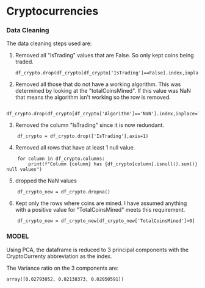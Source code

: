 # Cryptocurrencies
 
###  Data Cleaning

The data cleaning steps used are:
1.  Removed all "IsTrading" values that are False.  So only kept coins being traded.
    ```
    df_crypto.drop(df_crypto[df_crypto['IsTrading']==False].index,inplace=True)
    ```
2.  Removed all those that do not have a working algorithm.  This was determined by looking at the "totalCoinsMined".  If this value was NaN that means the algorithm isn't working so the row is removed.  
```
    df_crypto.drop(df_crypto[df_crypto['Algorithm']=='NaN'].index,inplace=True)
```
3.  Removed the column "IsTrading" since it is now redundant.
```
    df_crypto = df_crypto.drop(['IsTrading'],axis=1)
```
4.  Removed all rows that have at least 1 null value.
```
    for column in df_crypto.columns:
        print(f"Column {column} has {df_crypto[column].isnull().sum()} null values")    
```
5.  dropped the NaN values
```
    df_crypto_new = df_crypto.dropna()
```
6.  Kept only the rows where coins are mined.  I have assumed anything with a positive value for "TotalCoinsMined" meets this requirement.
```
    df_crypto_new = df_crypto_new[df_crypto_new['TotalCoinsMined']>0]
```

### MODEL

Using PCA, the dataframe is reduced to 3 principal components with the CryptoCurrenty abbreviation as the index.

The Variance ratio on the 3 components are:
```
array([0.02793052, 0.02138373, 0.02050591])
```



